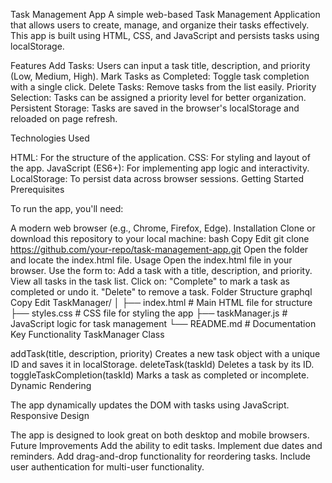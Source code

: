 Task Management App
A simple web-based Task Management Application that allows users to create, manage, and organize their tasks effectively. This app is built using HTML, CSS, and JavaScript and persists tasks using localStorage.


Features
Add Tasks: Users can input a task title, description, and priority (Low, Medium, High).
Mark Tasks as Completed: Toggle task completion with a single click.
Delete Tasks: Remove tasks from the list easily.
Priority Selection: Tasks can be assigned a priority level for better organization.
Persistent Storage: Tasks are saved in the browser's localStorage and reloaded on page refresh.


Technologies Used

HTML: For the structure of the application.
CSS: For styling and layout of the app.
JavaScript (ES6+): For implementing app logic and interactivity.
LocalStorage: To persist data across browser sessions.
Getting Started
Prerequisites


To run the app, you'll need:

A modern web browser (e.g., Chrome, Firefox, Edge).
Installation
Clone or download this repository to your local machine:
bash
Copy
Edit
git clone https://github.com/your-repo/task-management-app.git
Open the folder and locate the index.html file.
Usage
Open the index.html file in your browser.
Use the form to:
Add a task with a title, description, and priority.
View all tasks in the task list.
Click on:
"Complete" to mark a task as completed or undo it.
"Delete" to remove a task.
Folder Structure
graphql
Copy
Edit
TaskManager/
│
├── index.html       # Main HTML file for structure
├── styles.css       # CSS file for styling the app
├── taskManager.js   # JavaScript logic for task management
└── README.md        # Documentation
Key Functionality
TaskManager Class

addTask(title, description, priority)
Creates a new task object with a unique ID and saves it in localStorage.
deleteTask(taskId)
Deletes a task by its ID.
toggleTaskCompletion(taskId)
Marks a task as completed or incomplete.
Dynamic Rendering

The app dynamically updates the DOM with tasks using JavaScript.
Responsive Design

The app is designed to look great on both desktop and mobile browsers.
Future Improvements
Add the ability to edit tasks.
Implement due dates and reminders.
Add drag-and-drop functionality for reordering tasks.
Include user authentication for multi-user functionality.
